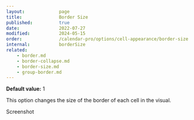 ```yaml
---
layout:             page
title:              Border Size
published:          true
date:               2022-07-27
modified:           2024-05-15
order:              /calendar-pro/options/cell-appearance/border-size
internal:           borderSize
related:
    - border.md
    - border-collapse.md
    - border-size.md
    - group-border.md
---
```

**Default value:** 1

This option changes the size of the border of each cell in the visual.

<todo>Screenshot</todo>